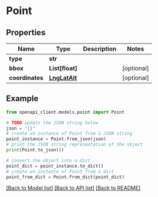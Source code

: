 # Point


## Properties

Name | Type | Description | Notes
------------ | ------------- | ------------- | -------------
**type** | **str** |  | 
**bbox** | **List[float]** |  | [optional] 
**coordinates** | [**LngLatAlt**](LngLatAlt.md) |  | [optional] 

## Example

```python
from openapi_client.models.point import Point

# TODO update the JSON string below
json = "{}"
# create an instance of Point from a JSON string
point_instance = Point.from_json(json)
# print the JSON string representation of the object
print(Point.to_json())

# convert the object into a dict
point_dict = point_instance.to_dict()
# create an instance of Point from a dict
point_from_dict = Point.from_dict(point_dict)
```
[[Back to Model list]](../README.md#documentation-for-models) [[Back to API list]](../README.md#documentation-for-api-endpoints) [[Back to README]](../README.md)


